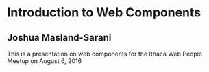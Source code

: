 # Introduction to Web Components
## Joshua Masland-Sarani

This is a presentation on web components for the Ithaca Web People Meetup on August 6, 2016
